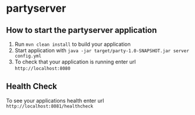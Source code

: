 # partyserver

How to start the partyserver application
---

1. Run `mvn clean install` to build your application
1. Start application with `java -jar target/party-1.0-SNAPSHOT.jar server config.yml`
1. To check that your application is running enter url `http://localhost:8080`

Health Check
---

To see your applications health enter url `http://localhost:8081/healthcheck`
